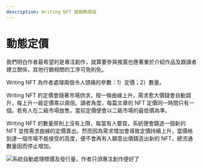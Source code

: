 ```yaml
---
description: Writing NFT 營銷無煩惱
---
```


# 動態定價

我們明白作者最希望的是專注創作，就算要參與推廣也應著重於介紹作品及跟讀者建立關係，其他行銷相關的工序可免則免。

Writing NFT 為作者處理兩個令人頭痛的參數：1）定價；2）數量。

Writing NFT 的定價會隨著市場供求，按一條曲線上升，需求愈大價錢會自動調升，每上升一級定價乘以兩倍。讀者角度，每篇文章的 NFT 定價同一時間只有一個。若有人在二級市場放售，當前定價便會以二級市場的最低價為準。

Writing NFT 的數量原則上沒有上限，每當有人要買，系統便會鑄造一個新的 NFT 並按需求曲線的定價賣出。然而因為需求增加會導致定價持續上升，當價格到達一個市場不能接受的高度，便不會再有人願意出價鑄造出新的 NFT，總流通數量因而停止增加。

![系統自動處理標價及發行量，作者只須專注創作便好了](../../.gitbook/assets/ISCN-1024x724.webp)
